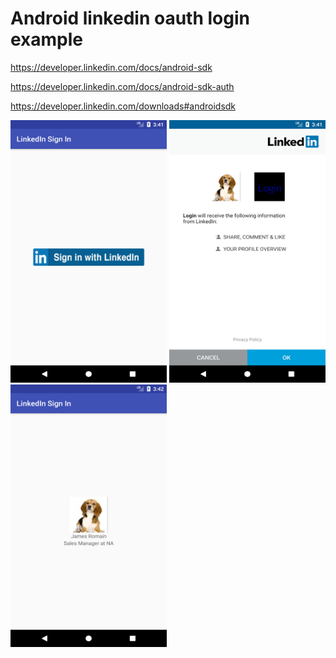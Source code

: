 # Android linkedin oauth login example

https://developer.linkedin.com/docs/android-sdk

https://developer.linkedin.com/docs/android-sdk-auth

https://developer.linkedin.com/downloads#androidsdk

<img src="https://github.com/pengcy/android_linkedin_oauth_signin_example/blob/master/captures/1.png" width="250" height="420" /> <img src="https://github.com/pengcy/android_linkedin_oauth_signin_example/blob/master/captures/2.png" width="250" height="420" /> <img src="https://github.com/pengcy/android_linkedin_oauth_signin_example/blob/master/captures/3.png" width="250" height="420" />
